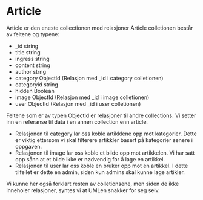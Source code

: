 # Article
Article er den eneste collectionen med relasjoner
Article colletionen består av feltene og typene:
* _id string
* title string
* ingress string
* content string
* author strng
* category ObjectId (Relasjon med _id i category colletionen)
* categoryid string
* hidden Boolean
* image ObjectId (Relasjon med _id i image colletionen)
* user ObjectId (Relasjon med _id i user colletionen)  

Feltene som er av typen ObjectId er relasjoner til andre collections. Vi setter inn en referanse til data i en annen collection enn article.  

* Relasjonen til category lar oss koble artikklene opp mot kategorier. Dette er viktig ettersom vi skal filterere artikkler basert på kategorier senere i oppgaven. 
* Relasjonen til image lar oss koble et bilde opp mot artikkelen. Vi har satt opp sånn at et bilde ikke er nødvendig for å lage en artikkel. 
* Relasjonen til user lar oss koble en bruker opp mot en artikkel. I dette tilfellet er dette en admin, siden kun admins skal kunne lage artikler. 

Vi kunne her også forklart resten av colletionsene, men siden de ikke inneholer relasjoner, syntes vi at UMLen snakker for seg selv. 